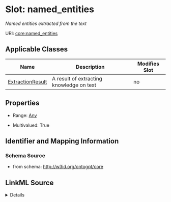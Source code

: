 

# Slot: named_entities


_Named entities extracted from the text_



URI: [core:named_entities](http://w3id.org/ontogpt/core/named_entities)



<!-- no inheritance hierarchy -->





## Applicable Classes

| Name | Description | Modifies Slot |
| --- | --- | --- |
| [ExtractionResult](ExtractionResult.md) | A result of extracting knowledge on text |  no  |







## Properties

* Range: [Any](Any.md)

* Multivalued: True





## Identifier and Mapping Information







### Schema Source


* from schema: http://w3id.org/ontogpt/core




## LinkML Source

<details>
```yaml
name: named_entities
description: Named entities extracted from the text
from_schema: http://w3id.org/ontogpt/core
rank: 1000
multivalued: true
alias: named_entities
owner: ExtractionResult
domain_of:
- ExtractionResult
range: Any
inlined: true
inlined_as_list: true

```
</details>